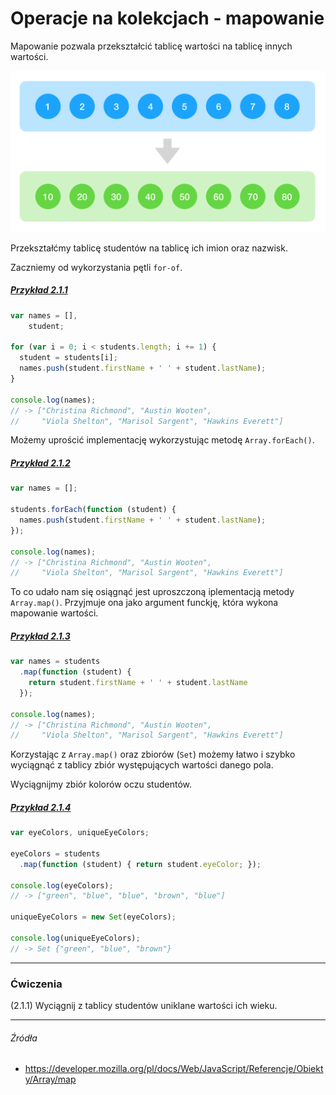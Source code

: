 # Operacje na kolekcjach - mapowanie

Mapowanie pozwala przekształcić tablicę wartości na tablicę innych wartości.

![](/assets/coll_map.png)

Przekształćmy tablicę studentów na tablicę ich imion oraz nazwisk.

Zaczniemy od wykorzystania pętli `for-of`.

##### [Przykład 2.1.1](https://codepen.io/mmotel/pen/OgGmRW)
```js
var names = [], 
    student;

for (var i = 0; i < students.length; i += 1) {
  student = students[i];
  names.push(student.firstName + ' ' + student.lastName);
}

console.log(names);
// -> ["Christina Richmond", "Austin Wooten", 
//     "Viola Shelton", "Marisol Sargent", "Hawkins Everett"]
```

Możemy uprościć implementację wykorzystując metodę `Array.forEach()`.

##### [Przykład 2.1.2](https://codepen.io/mmotel/pen/Ngmjda)
```js
var names = [];

students.forEach(function (student) {
  names.push(student.firstName + ' ' + student.lastName);
});

console.log(names);
// -> ["Christina Richmond", "Austin Wooten", 
//     "Viola Shelton", "Marisol Sargent", "Hawkins Everett"]
```

To co udało nam się osiągnąć jest uproszczoną iplementacją metody `Array.map()`. Przyjmuje ona jako argument funckję, która wykona mapowanie wartości.

##### [Przykład 2.1.3](https://codepen.io/mmotel/pen/rwbmmo)
```js
var names = students
  .map(function (student) { 
    return student.firstName + ' ' + student.lastName 
  });

console.log(names);
// -> ["Christina Richmond", "Austin Wooten", 
//     "Viola Shelton", "Marisol Sargent", "Hawkins Everett"]
```

Korzystając z `Array.map()` oraz zbiorów (`Set`) możemy łatwo i szybko wyciągnąć z tablicy zbiór występujących wartości danego pola.

Wyciągnijmy zbiór kolorów oczu studentów.

##### [Przykład 2.1.4](https://codepen.io/mmotel/pen/dRLWzo)
```js
var eyeColors, uniqueEyeColors;

eyeColors = students
  .map(function (student) { return student.eyeColor; });

console.log(eyeColors);
// -> ["green", "blue", "blue", "brown", "blue"]

uniqueEyeColors = new Set(eyeColors);

console.log(uniqueEyeColors);
// -> Set {"green", "blue", "brown"}
```

---

### Ćwiczenia

(2.1.1) Wyciągnij z tablicy studentów uniklane wartości ich wieku.

---

###### Źródła

* https://developer.mozilla.org/pl/docs/Web/JavaScript/Referencje/Obiekty/Array/map
